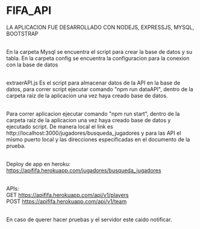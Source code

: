 # FIFA_API

LA APLICACION FUE DESARROLLADO CON NODEJS, EXPRESSJS, MYSQL, BOOTSTRAP <br/><br/>

En la carpeta Mysql se encuentra el script para crear la base de datos y su tabla. En la carpeta config se encuentra la configuracion para la conexion con la base de datos<br/><br/>

extraerAPI.js Es el script para almacenar datos de la API en la base de datos, para correr script ejecutar comando "npm run dataAPI", dentro de la carpeta raiz de la aplicacion una vez haya creado base de datos.<br/><br/>

Para correr aplicacion ejecutar comando "npm run start", dentro de la carpeta raiz de la aplicacion una vez haya creado base de datos y ejecutado script.
De manera local el link es http://localhost:3000/jugadores/busqueda_jugadores y para las API el mismo puerto local y las direcciones especificadas en el documento de la prueba.<br/><br/>

Deploy de app en heroku: https://apififa.herokuapp.com/jugadores/busqueda_jugadores <br/><br/>

APIs:<BR/>
GET https://apififa.herokuapp.com/api/v1/players <br/>
POST https://apififa.herokuapp.com/api/v1/team <BR/><BR/>

En caso de querer hacer pruebas y el servidor este caido notificar.
